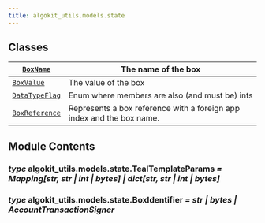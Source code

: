 ```yaml
---
title: algokit_utils.models.state
---
```


## Classes

| [`BoxName`](#algokit_utils.models.state.BoxName)           | The name of the box                                                   |
| ---------------------------------------------------------- | --------------------------------------------------------------------- |
| [`BoxValue`](#algokit_utils.models.state.BoxValue)         | The value of the box                                                  |
| [`DataTypeFlag`](#algokit_utils.models.state.DataTypeFlag) | Enum where members are also (and must be) ints                        |
| [`BoxReference`](#algokit_utils.models.state.BoxReference) | Represents a box reference with a foreign app index and the box name. |

## Module Contents

### _type_ algokit_utils.models.state.TealTemplateParams _= Mapping[str, str | int | bytes] | dict[str, str | int | bytes]_

### _type_ algokit_utils.models.state.BoxIdentifier _= str | bytes | AccountTransactionSigner_
